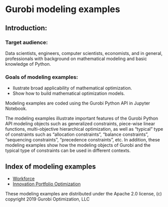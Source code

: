 # Gurobi modeling examples

## Introduction: 

### Target audience:
Data scientists, engineers, computer scientists, economists, and in general, professionals with background on mathematical modeling and basic knowledge of Python.

### Goals of modeling examples:
+ Ilustrate broad applicability of mathematical optimization.
+ Show how to build mathematical optimization models.

Modeling examples are coded using the Gurobi Python API in Jupyter Notebook.

The modeling examples illustrate important features of the Gurobi Python API modeling objects
such as generalized constraints, piece-wise linear functions, multi-objective hierarchical 
optimization, as well as “typical” type of constraints such as “allocation constraints”, 
“balance constraints”, “sequencing constraints”, “precedence constraints”, etc. 
In addition, these modeling examples show how the modeling objects of Gurobi and the 
typical type of constraints can be used in different contexts.

## Index of modeling examples

- [Workforce](https://github.com/Gurobi/modeling-examples/tree/master/workforce)
- [Innovation Portfolio Optimization](https://github.com/Gurobi/modeling-examples/tree/master/innovation_portfolio_optimization)



These modeling examples are distributed under the Apache 2.0 license, (c) copyright 2019 Gurobi Optimization, LLC
